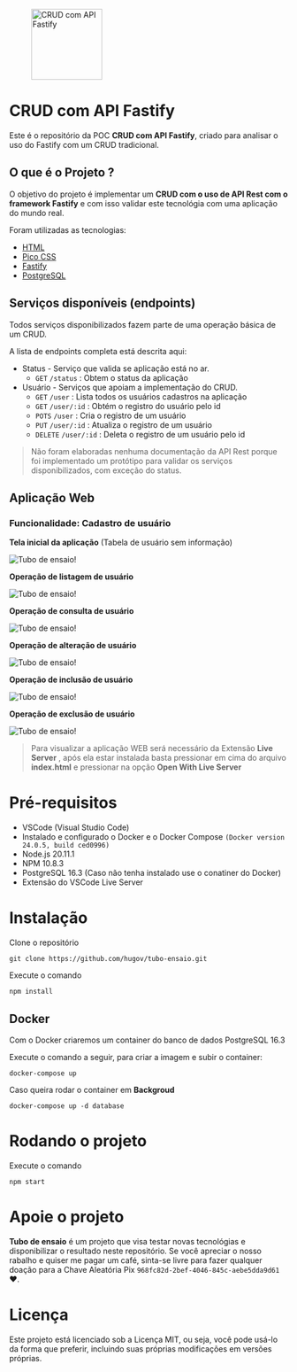 <figure>
    <img src="./static/img/tubo-ensaio.png" alt="CRUD com API Fastify" width="128" height="128">
</figure>

# CRUD com API Fastify

Este é o repositório da POC **CRUD com API Fastify**, criado para analisar o uso do Fastify com um CRUD tradicional.

## O que é o Projeto ?

O objetivo do projeto é implementar um **CRUD com o uso de API Rest com o framework Fastify** e com isso validar este tecnológia com uma aplicação do mundo real.

Foram utilizadas as tecnologias:
* [HTML](https://developer.mozilla.org/pt-BR/docs/Web/HTML)
* [Pico CSS](https://picocss.com/) 
* [Fastify](https://fastify.dev/)
* [PostgreSQL](https://www.postgresql.org/)

## Serviços disponíveis (endpoints)

Todos serviços disponibilizados fazem parte de uma operação básica de um CRUD.

A lista de endpoints completa está descrita aqui:

* Status  - Serviço que valida se aplicação está no ar.
    * `GET` `/status` : Obtem o status da aplicação
* Usuário - Serviços que apoiam a implementação do CRUD.
    * `GET` `/user` : Lista todos os usuários cadastros na aplicação
    * `GET` `/user/:id` : Obtém o registro do usuário pelo id
    * `POTS` `/user` : Cria o registro de um usuário
    * `PUT` `/user/:id` : Atualiza o registro de um usuário
    * `DELETE` `/user/:id` : Deleta o registro de um usuário pelo id

> Não foram elaboradas nenhuma documentação da API Rest porque foi implementado um protótipo para validar os serviços disponibilizados, com exceção do status.

## Aplicação Web

### Funcionalidade: Cadastro de usuário 

**Tela inicial da aplicação** (Tabela de usuário sem informação)

![Tubo de ensaio!](./static/assets/img_01.png "Tubo de ensaio")

**Operação de listagem de usuário**

![Tubo de ensaio!](./static/assets/img_02.png "Tubo de ensaio")

**Operação de consulta de usuário**

![Tubo de ensaio!](./static/assets/img_03.png "Tubo de ensaio")

**Operação de alteração de usuário**

![Tubo de ensaio!](./static/assets/img_04.png "Tubo de ensaio")

**Operação de inclusão de usuário**

![Tubo de ensaio!](./static/assets/img_05.png "Tubo de ensaio")

**Operação de exclusão de usuário**

![Tubo de ensaio!](./static/assets/img_06.png "Tubo de ensaio")

> Para visualizar a aplicação WEB será necessário da Extensão **Live Server** , após ela estar instalada basta pressionar em cima do arquivo **index.html** e pressionar na opção **Open With Live Server**

# Pré-requisitos

* VSCode (Visual Studio Code)
* Instalado e configurado o Docker e o Docker Compose `(Docker version 24.0.5, build ced0996)`
* Node.js 20.11.1
* NPM 10.8.3
* PostgreSQL 16.3 (Caso não tenha instalado use o conatiner do Docker)
* Extensão do VSCode Live Server

# Instalação

Clone o repositório

```
git clone https://github.com/hugov/tubo-ensaio.git
```

Execute o comando

```
npm install
```

## Docker

Com o Docker criaremos um container do banco de dados PostgreSQL 16.3

Execute o comando a seguir, para criar a imagem e subir o container:

```
docker-compose up
```

Caso queira rodar o container em **Backgroud**

```
docker-compose up -d database
```

# Rodando o projeto

Execute o comando

```
npm start
```

# Apoie o projeto

**Tubo de ensaio** é um projeto que visa testar novas tecnológias e disponibilizar o resultado neste repositório. Se você apreciar o nosso rabalho e quiser me pagar um café, sinta-se livre para fazer qualquer doação para a Chave Aleatória Pix `968fc82d-2bef-4046-845c-aebe5dda9d61` ❤.

# Licença

Este projeto está licenciado sob a Licença MIT, ou seja, você pode usá-lo da forma que preferir, incluindo suas próprias modificações em versões próprias.